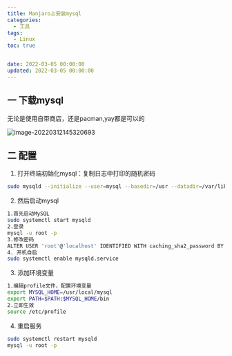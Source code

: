 ```yaml
---
title: Manjaro上安装mysql
categories:
  - 工具
tags:
  - Linux
toc: true


date: 2022-03-05 00:00:00
updated: 2022-03-05 00:00:00
---
```

## 一 下载mysql

无论是使用自带商店，还是pacman,yay都是可以的

![image-20220312145320693](https://img.yangcc.top/img/image-20220312145320693.png)

## 二 配置

1. 打开终端初始化mysql：复制日志中打印的随机密码

```sh
sudo mysqld --initialize --user=mysql --basedir=/usr --datadir=/var/lib/mysql
```

2. 然后启动mysql

```sh
1.首先启动MySQL
sudo systemctl start mysqld
2.登录
mysql -u root -p
3.修改密码
ALTER USER 'root'@'localhost' IDENTIFIED WITH caching_sha2_password BY 'root';
4. 开机自启
sudo systemctl enable mysqld.service
```

3. 添加环境变量

```sh
1.编辑profile文件，配置环境变量
export MYSQL_HOME=/usr/local/mysql
export PATH=$PATH:$MYSQL_HOME/bin
2.立即生效
source /etc/profile
```

4. 重启服务

```sh
sudo systemctl restart mysqld
mysql -u root -p 
```
